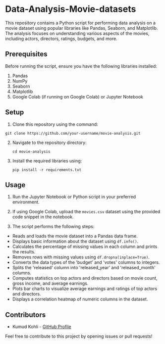 # Data-Analysis-Movie-datasets

This repository contains a Python script for performing data analysis on a movie dataset using popular libraries like Pandas, Seaborn, and Matplotlib. The analysis focuses on understanding various aspects of the movies, including actors, directors, ratings, budgets, and more.

## Prerequisites
Before running the script, ensure you have the following libraries installed:

1. Pandas
2. NumPy
3. Seaborn
4. Matplotlib
5. Google Colab (if running on Google Colab) or Jupyter Notebook

## Setup

1. Clone this repository using the command:
  ```
  git clone https://github.com/your-username/movie-analysis.git
  ```
 
2. Navigate to the repository directory:
   ```
   cd movie-analysis
   ```

3. Install the required libraries using:
   ```
   pip install -r requirements.txt
   ```

## Usage

1. Run the Jupyter Notebook or Python script in your preferred environment.

2. If using Google Colab, upload the `movies.csv` dataset using the provided code snippet in the notebook.

3. The script performs the following steps:

- Reads and loads the movie dataset into a Pandas data frame.
- Displays basic information about the dataset using `df.info()`.
- Calculates the percentage of missing values in each column and prints the results.
- Removes rows with missing values using `df.dropna(inplace=True)`.
- Converts the data types of the 'budget' and 'votes' columns to integers.
- Splits the 'released' column into 'released_year' and 'released_month' columns.
- Computes statistics on top actors and directors based on movie count, gross income, and average earnings.
- Plots bar charts to visualize average earnings and ratings of top actors and directors.
- Displays a correlation heatmap of numeric columns in the dataset.

## Contributors

- Kumud Kohli - [GitHub Profile](https://github.com/kumudkohli)

Feel free to contribute to this project by opening issues or pull requests!




